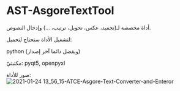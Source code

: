 # AST-AsgoreTextTool
أداة مخصصة لـ(تجميد، عكس، تحويل، ترتيب، ...) وإدخال النصوص.


لتشغيل الأداة ستحتاج لتحميل:

python (ويفضل دائما آخر إصدار)

مكتبتيّ: pyqt5, openpyxl


صور للأداة:
![2021-01-24 13_56_15-ATCE-Asgore-Text-Converter-and-Enteror](https://user-images.githubusercontent.com/52295461/105629515-1ce18800-5e4c-11eb-992b-9f7d781f1fef.png)
